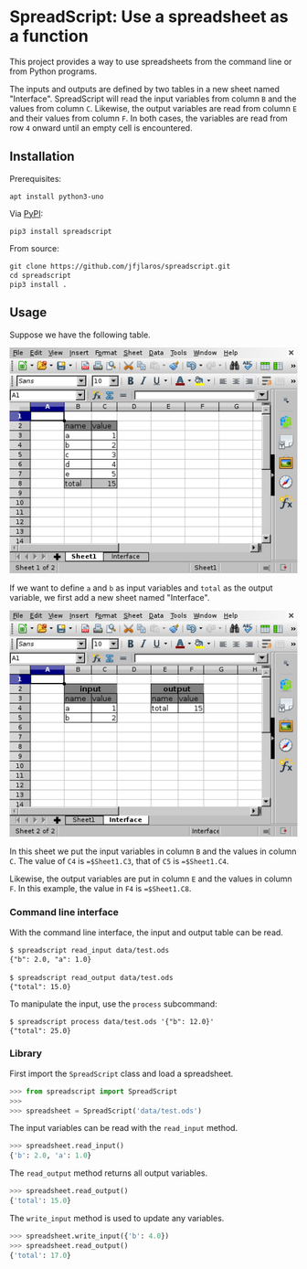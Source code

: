 # SpreadScript: Use a spreadsheet as a function
This project provides a way to use spreadsheets from the command line or from
Python programs.

The inputs and outputs are defined by two tables in a new sheet named
"Interface". SpreadScript will read the input variables from column `B` and the
values from column `C`. Likewise, the output variables are read from column `E`
and their values from column `F`. In both cases, the variables are read from
row `4` onward until an empty cell is encountered.


## Installation
Prerequisites:

    apt install python3-uno

Via [PyPI](https://pypi.python.org/pypi/spreadscript):

    pip3 install spreadscript

From source:

    git clone https://github.com/jfjlaros/spreadscript.git
    cd spreadscript
    pip3 install .


## Usage
Suppose we have the following table.

![Example table.](data/example_table.png)

If we want to define `a` and `b` as input variables and `total` as the output
variable, we first add a new sheet named "Interface".

![Example interface.](data/example_interface.png)

In this sheet we put the input variables in column `B` and the values in column
`C`. The value of `C4` is `=$Sheet1.C3`, that of `C5` is `=$Sheet1.C4`.

Likewise, the output variables are put in column `E` and the values in column
`F`. In this example, the value in `F4` is `=$Sheet1.C8`.

### Command line interface
With the command line interface, the input and output table can be read.

    $ spreadscript read_input data/test.ods
    {"b": 2.0, "a": 1.0}

    $ spreadscript read_output data/test.ods
    {"total": 15.0}

To manipulate the input, use the `process` subcommand:

    $ spreadscript process data/test.ods '{"b": 12.0}'
    {"total": 25.0}


### Library
First import the `SpreadScript` class and load a spreadsheet.

```python
>>> from spreadscript import SpreadScript
>>>
>>> spreadsheet = SpreadScript('data/test.ods')
```

The input variables can be read with the `read_input` method.

```python
>>> spreadsheet.read_input()
{'b': 2.0, 'a': 1.0}
```

The `read_output` method returns all output variables.

```python
>>> spreadsheet.read_output()
{'total': 15.0}
```

The `write_input` method is used to update any variables. 

```python
>>> spreadsheet.write_input({'b': 4.0})
>>> spreadsheet.read_output()
{'total': 17.0}
```
